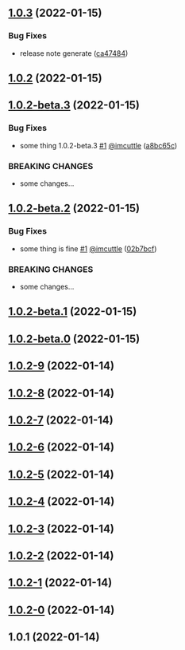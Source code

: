 ## [1.0.3](https://github.com/imcuttle/gh-release-changelog/compare/v1.0.2...v1.0.3) (2022-01-15)


### Bug Fixes

* release note generate ([ca47484](https://github.com/imcuttle/gh-release-changelog/commit/ca474849b15a56e74af9165cc193cb1c960f93a6))



## [1.0.2](https://github.com/imcuttle/gh-release-changelog/compare/v1.0.2-beta.3...v1.0.2) (2022-01-15)



## [1.0.2-beta.3](https://github.com/imcuttle/gh-release-changelog/compare/v1.0.2-beta.2...v1.0.2-beta.3) (2022-01-15)


### Bug Fixes

* some thing 1.0.2-beta.3 [#1](https://github.com/imcuttle/gh-release-changelog/issues/1) [@imcuttle](https://github.com/imcuttle) ([a8bc65c](https://github.com/imcuttle/gh-release-changelog/commit/a8bc65c21d65e0b6a6c3f90bced3647363650112))


### BREAKING CHANGES

* some changes...



## [1.0.2-beta.2](https://github.com/imcuttle/gh-release-changelog/compare/v1.0.2-beta.1...v1.0.2-beta.2) (2022-01-15)


### Bug Fixes

* some thing is fine [#1](https://github.com/imcuttle/gh-release-changelog/issues/1) [@imcuttle](https://github.com/imcuttle) ([02b7bcf](https://github.com/imcuttle/gh-release-changelog/commit/02b7bcf8d55fbdab0055de38f65fea69319be2d4))


### BREAKING CHANGES

* some changes...



## [1.0.2-beta.1](https://github.com/imcuttle/gh-release-changelog/compare/v1.0.2-beta.0...v1.0.2-beta.1) (2022-01-15)



## [1.0.2-beta.0](https://github.com/imcuttle/gh-release-changelog/compare/v1.0.2-9...v1.0.2-beta.0) (2022-01-15)



## [1.0.2-9](https://github.com/imcuttle/gh-release-changelog/compare/v1.0.2-8...v1.0.2-9) (2022-01-14)



## [1.0.2-8](https://github.com/imcuttle/gh-release-changelog/compare/v1.0.2-7...v1.0.2-8) (2022-01-14)



## [1.0.2-7](https://github.com/imcuttle/gh-release-changelog/compare/v1.0.2-6...v1.0.2-7) (2022-01-14)



## [1.0.2-6](https://github.com/imcuttle/gh-release-changelog/compare/v1.0.2-5...v1.0.2-6) (2022-01-14)



## [1.0.2-5](https://github.com/imcuttle/gh-release-changelog/compare/v1.0.2-4...v1.0.2-5) (2022-01-14)



## [1.0.2-4](https://github.com/imcuttle/gh-release-changelog/compare/v1.0.2-3...v1.0.2-4) (2022-01-14)



## [1.0.2-3](https://github.com/imcuttle/gh-release-changelog/compare/v1.0.2-2...v1.0.2-3) (2022-01-14)



## [1.0.2-2](https://github.com/imcuttle/gh-release-changelog/compare/v1.0.2-1...v1.0.2-2) (2022-01-14)



## [1.0.2-1](https://github.com/imcuttle/gh-release-changelog/compare/v1.0.2-0...v1.0.2-1) (2022-01-14)



## [1.0.2-0](https://github.com/imcuttle/gh-release-changelog/compare/v1.0.1...v1.0.2-0) (2022-01-14)



## 1.0.1 (2022-01-14)



